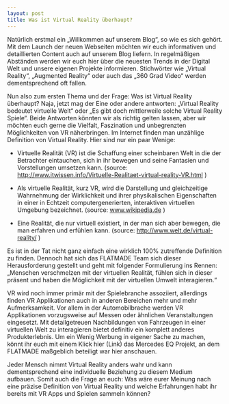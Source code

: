 ```yaml
---
layout: post
title: Was ist Virtual Reality überhaupt?
---
```


Natürlich erstmal ein „Willkommen auf unserem Blog“, so wie es sich gehört. Mit dem Launch der neuen Webseiten möchten wir euch informativen und detaillierten Content auch auf unserem Blog liefern. In regelmäßigen Abständen werden wir euch hier über die neuesten Trends in der Digital Welt und unsere eigenen Projekte informieren. Stichwörter wie „Virtual Reality“, „Augmented Reality“ oder auch das „360 Grad Video“ werden dementsprechend oft fallen.

Nun also zum ersten Thema und der Frage: Was ist Virtual Reality überhaupt? Naja, jetzt mag der Eine oder andere antworten: „Virtual Reality bedeutet virtuelle Welt“ oder „Es gibt doch mittlerweile solche Virtual Reality Spiele“. Beide Antworten könnten wir als richtig gelten lassen, aber wir möchten euch gerne die Vielfalt, Faszination und unbegrenzten Möglichkeiten von VR näherbringen. 
Im Internet finden man unzählige Definition von Virtual Reality. Hier sind nur ein paar Wenige:

- Virtuelle Realität (VR) ist die Schaffung einer scheinbaren Welt in die der Betrachter eintauchen, sich in ihr bewegen und seine Fantasien und Vorstellungen umsetzen kann. (source: http://www.itwissen.info/Virtuelle-Realitaet-virtual-reality-VR.html )

- Als virtuelle Realität, kurz VR, wird die Darstellung und gleichzeitige Wahrnehmung der Wirklichkeit und ihrer physikalischen Eigenschaften in einer in Echtzeit computergenerierten, interaktiven virtuellen Umgebung bezeichnet. (source: www.wikipedia.de )

- Eine Realität, die nur virtuell existiert, in der man sich aber bewegen, die man erfahren und erfühlen kann. (source: http://www.welt.de/virtual-reality/ )

Es ist in der Tat nicht ganz einfach eine wirklich 100% zutreffende Definition zu finden. Dennoch hat sich das FLATMADE Team sich dieser Herausforderung gestellt und geht mit folgender Formulierung ins Rennen: „Menschen verschmelzen mit der virtuellen Realität, fühlen sich in dieser präsent und haben die Möglichkeit mit der virtuellen Umwelt interagieren.“

VR wird noch immer primär mit der Spielebranche assoziiert, allerdings finden VR Applikationen auch in anderen Bereichen mehr und mehr Aufmerksamkeit. Vor allem in der Automobilbrache werden VR Applikationen vorzugsweise auf Messen oder ähnlichen Veranstaltungen eingesetzt. Mit detailgetreuen Nachbildungen von Fahrzeugen in einer virtuellen Welt zu interagieren bietet definitiv ein komplett anderes Produkterlebnis. Um ein Wenig Werbung in eigener Sache zu machen, könnt ihr euch mit einem Klick hier (Link) das Mercedes EQ Projekt, an dem FLATMADE maßgeblich beteiligt war hier anschauen.

Jeder Mensch nimmt Virtual Reality anders wahr und kann dementsprechend eine individuelle Beziehung zu diesem Medium aufbauen. Somit auch die Frage an euch: Was wäre eurer Meinung nach eine präzise Definition von Virtual Reality und welche Erfahrungen habt ihr bereits mit VR Apps und Spielen sammeln können?
